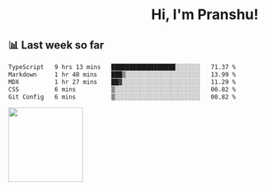 <div align="right" >
   
   <H1>Hi, I'm Pranshu!</H1>

</div>

## 📊 Last week so far
<!--START_SECTION:waka-->

```txt
TypeScript   9 hrs 13 mins   ██████████████████░░░░░░░   71.37 %
Markdown     1 hr 48 mins    ███▒░░░░░░░░░░░░░░░░░░░░░   13.99 %
MDX          1 hr 27 mins    ██▓░░░░░░░░░░░░░░░░░░░░░░   11.29 %
CSS          6 mins          ▒░░░░░░░░░░░░░░░░░░░░░░░░   00.82 %
Git Config   6 mins          ▒░░░░░░░░░░░░░░░░░░░░░░░░   00.82 %
```

<!--END_SECTION:waka-->


<img align="left" width="150" src="https://user-images.githubusercontent.com/70943732/209951571-93b7afe5-f523-4683-b725-5d94b287e94e.png">

